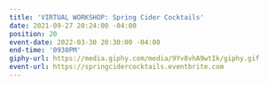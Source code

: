 ```yaml
---
title: 'VIRTUAL WORKSHOP: Spring Cider Cocktails'
date: 2021-09-27 20:24:00 -04:00
position: 20
event-date: 2022-03-30 20:30:00 -04:00
end-time: '0930PM'
giphy-url: https://media.giphy.com/media/9Yv8vhA9wtIk/giphy.gif
event-url: https://springcidercocktails.eventbrite.com
---
```


